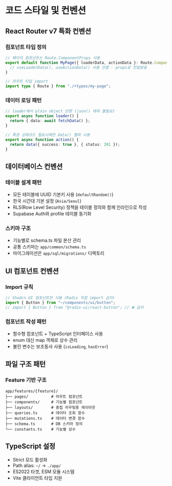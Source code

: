 # 코드 스타일 및 컨벤션

## React Router v7 특화 컨벤션

### 컴포넌트 타입 정의
```typescript
// 페이지 컴포넌트는 Route.ComponentProps 사용
export default function MyPage({ loaderData, actionData }: Route.ComponentProps) {
  // useLoaderData(), useActionData() 사용 안함 - props로 전달받음
}

// 라우트 타입 import
import type { Route } from "./+types/my-page";
```

### 데이터 로딩 패턴
```typescript
// loader에서 plain object 반환 (json() 래퍼 불필요)
export async function loader() {
  return { data: await fetchData() };
}

// 특정 상태코드 필요시에만 data() 헬퍼 사용
export async function action() {
  return data({ success: true }, { status: 201 });
}
```

## 데이터베이스 컨벤션

### 테이블 설계 패턴
- 모든 테이블에 UUID 기본키 사용 (`defaultRandom()`)
- 한국 시간대 기본 설정 (`Asia/Seoul`)
- RLS(Row Level Security) 정책을 테이블 정의와 함께 인라인으로 작성
- Supabase Auth와 profile 테이블 동기화

### 스키마 구조
- 기능별로 schema.ts 파일 분산 관리
- 공통 스키마는 `app/common/schema.ts`
- 마이그레이션은 `app/sql/migrations/` 디렉토리

## UI 컴포넌트 컨벤션

### Import 규칙
```typescript
// Shadcn UI 컴포넌트만 사용 (Radix 직접 import 금지)
import { Button } from "~/components/ui/button";
// import { Button } from "@radix-ui/react-button"; // ❌ 금지
```

### 컴포넌트 작성 패턴
- 함수형 컴포넌트 + TypeScript 인터페이스 사용
- enum 대신 map 객체로 상수 관리
- 불린 변수는 보조동사 사용 (`isLoading`, `hasError`)

## 파일 구조 패턴

### Feature 기반 구조
```
app/features/{feature}/
├── pages/          # 라우트 컴포넌트
├── components/     # 기능별 컴포넌트  
├── layouts/        # 중첩 라우팅용 레이아웃
├── queries.ts      # 데이터 조회 함수
├── mutations.ts    # 데이터 변경 함수
├── schema.ts       # DB 스키마 정의
└── constants.ts    # 기능별 상수
```

## TypeScript 설정
- Strict 모드 활성화
- Path alias: `~/` → `./app/`
- ES2022 타겟, ESM 모듈 시스템
- Vite 클라이언트 타입 지원